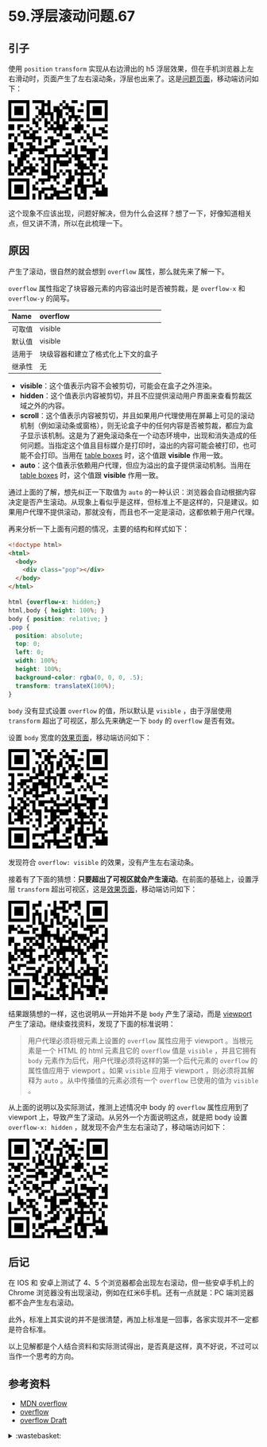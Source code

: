 # 59.浮层滚动问题.67
## <a name="start"></a> 引子
使用 `position` `transform` 实现从右边滑出的 h5 浮层效果，但在手机浏览器上左右滑动时，页面产生了左右滚动条，浮层也出来了。这是[问题页面][url-lab-problem]，移动端访问如下：

![59-qrcode-problem][url-local-problem]

这个现象不应该出现，问题好解决，但为什么会这样？想了一下，好像知道相关点，但又讲不清，所以在此梳理一下。

## <a name="reason"></a> 原因
产生了滚动，很自然的就会想到 `overflow` 属性，那么就先来了解一下。

`overflow` 属性指定了块容器元素的内容溢出时是否被剪裁，是 `overflow-x` 和 `overflow-y` 的简写。

Name | overflow
:------------ | :-------------
可取值 | visible | hidden | scroll | auto | inherit
默认值 | visible
适用于 | 块级容器和建立了格式化上下文的盒子
继承性 | 无


- **visible**：这个值表示内容不会被剪切，可能会在盒子之外渲染。
- **hidden**：这个值表示内容被剪切，并且不应提供滚动用户界面来查看剪裁区域之外的内容。
- **scroll**：这个值表示内容被剪切，并且如果用户代理使用在屏幕上可见的滚动机制（例如滚动条或窗格），则无论盒子中的任何内容是否被剪裁，都应为盒子显示该机制。这是为了避免滚动条在一个动态环境中，出现和消失造成的任何问题。当指定这个值且目标媒介是打印时，溢出的内容可能会被打印，也可能不会打印。当用在 [table boxes][url-w3c-table-box] 时，这个值跟 **visible** 作用一致。
- **auto**：这个值表示依赖用户代理，但应为溢出的盒子提供滚动机制。当用在 [table boxes][url-w3c-table-box] 时，这个值跟 **visible** 作用一致。


通过上面的了解，想先纠正一下取值为 `auto` 的一种认识：浏览器会自动根据内容决定是否产生滚动。从现象上看似乎是这样，但标准上不是这样的，只是建议。如果用户代理不提供滚动，那就没有，而且也不一定是滚动，这都依赖于用户代理。

再来分析一下上面有问题的情况，主要的结构和样式如下：
```html
<!doctype html>
<html>
  <body>
    <div class="pop"></div>
  </body>
</html>
```
```css
html {overflow-x: hidden;}
html,body { height: 100%; }
body { position: relative; }
.pop {
  position: absolute;
  top: 0;
  left: 0;
  width: 100%;
  height: 100%;
  background-color: rgba(0, 0, 0, .5);
  transform: translateX(100%);
}
```

`body` 没有显式设置 `overflow` 的值，所以默认是 `visible` ，由于浮层使用 `transform` 超出了可视区，那么先来确定一下 `body` 的 `overflow` 是否有效。

设置 `body` 宽度的[效果页面][url-lab-body]，移动端访问如下：

![59-qrcode-body][url-local-body]

发现符合 `overflow: visible` 的效果，没有产生左右滚动条。

接着有了下面的猜想：**只要超出了可视区就会产生滚动**。在前面的基础上，设置浮层 `transform` 超出可视区，这是[效果页面][url-lab-scroll]，移动端访问如下：

![59-qrcode-scroll][url-local-scroll]

结果跟猜想的一样，这也说明从一开始并不是 `body` 产生了滚动，而是 [viewport][url-w3c-viewport] 产生了滚动。继续查找资料，发现了下面的标准说明：

> 用户代理必须将根元素上设置的 `overflow` 属性应用于 viewport 。当根元素是一个 HTML 的 html 元素且它的 `overflow` 值是 `visible` ，并且它拥有 `body` 元素作为后代，用户代理必须将这样的第一个后代元素的 `overflow` 的属性值应用于 viewport 。如果 `visible` 应用于 viewport ，则必须将其解释为 `auto` 。从中传播值的元素必须有一个 `overflow` 已使用的值为 `visible` 。

从上面的说明以及实际测试，推测上述情况中 body 的 `overflow` 属性应用到了 viewport 上，导致产生了滚动。从另外一个方面说明这点，就是把 body 设置 `overflow-x: hidden` ，就发现不会产生左右滚动了，移动端访问如下：

![59-qrcode-normal][url-local-normal]

## 后记
在 IOS 和 安卓上测试了 4、5 个浏览器都会出现左右滚动，但一些安卓手机上的 Chrome 浏览器没有出现滚动，例如在红米6手机。还有一点就是：PC 端浏览器都不会产生左右滚动。

此外，标准上其实说的并不是很清楚，再加上标准是一回事，各家实现并不一定都是符合标准。

以上见解都是个人结合资料和实际测试得出，是否真是这样，真不好说，不过可以当作一个思考的方向。


## <a name="reference"></a> 参考资料
- [MDN overflow][url-mdn-overflow]
- [overflow][url-w3c-overflow]
- [overflow Draft][url-w3c-overflow-draft]



[url-base]:https://xxholic.github.io/segment

[url-lab-problem]:https://xxholic.github.io/lab/lab-css/segment-59/59.index.html
[url-lab-body]:https://xxholic.github.io/lab/lab-css/segment-59/59.body.html
[url-lab-scroll]:https://xxholic.github.io/lab/lab-css/segment-59/59.body-scroll.html

[url-mdn-overflow]:https://developer.mozilla.org/zh-CN/docs/Web/CSS/overflow
[url-w3c-overflow]:https://www.w3.org/TR/CSS22/visufx.html#overflow-clipping
[url-w3c-overflow-draft]:https://drafts.csswg.org/css-overflow-3/#propdef-overflow
[url-w3c-table-box]:https://www.w3.org/TR/CSS22/tables.html#table-box
[url-w3c-viewport]:https://www.w3.org/TR/2011/REC-CSS2-20110607/visuren.html#viewport

[url-local-problem]:../images/59/qrcode-problem.png
[url-local-body]:../images/59/qrcode-body.png
[url-local-scroll]:../images/59/qrcode-scroll.png
[url-local-normal]:../images/59/qrcode-normal.png


<details>
<summary>:wastebasket:</summary>

踩着七彩祥云瞎扯。

最近无意间发现了[《有顶天家族》](https://movie.douban.com/subject/22790508/)，是由小说改编的，里面的背景设定感觉不怎么宏大，就像介绍说的：平安城内，人类、狸猫、天狗，三足鼎立，共同转动这城市的巨大车轮。看了第一季，发现里面的故事讲的有些意思，主角父亲的死，从不同的角色的角度，逐渐逼近真相，有种层层反转的惊喜。

![59-poster][url-local-poster]


</details>

[url-local-poster]:../images/59/poster.jpg